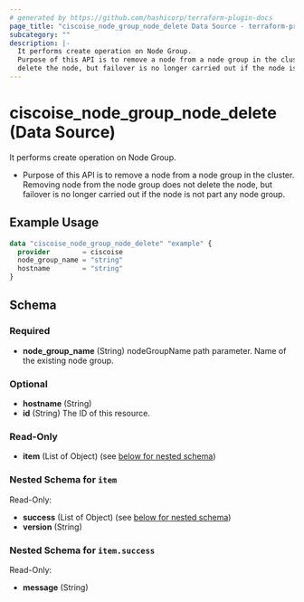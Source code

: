```yaml
---
# generated by https://github.com/hashicorp/terraform-plugin-docs
page_title: "ciscoise_node_group_node_delete Data Source - terraform-provider-ciscoise"
subcategory: ""
description: |-
  It performs create operation on Node Group.
  Purpose of this API is to remove a node from a node group in the cluster. Removing node from the node group does not
  delete the node, but failover is no longer carried out if the node is not part any node group.
---
```


# ciscoise_node_group_node_delete (Data Source)

It performs create operation on Node Group.

- Purpose of this API is to remove a node from a node group in the cluster. Removing node from the node group does not
delete the node, but failover is no longer carried out if the node is not part any node group.

## Example Usage

```terraform
data "ciscoise_node_group_node_delete" "example" {
  provider        = ciscoise
  node_group_name = "string"
  hostname        = "string"
}
```

<!-- schema generated by tfplugindocs -->
## Schema

### Required

- **node_group_name** (String) nodeGroupName path parameter. Name of the existing node group.

### Optional

- **hostname** (String)
- **id** (String) The ID of this resource.

### Read-Only

- **item** (List of Object) (see [below for nested schema](#nestedatt--item))

<a id="nestedatt--item"></a>
### Nested Schema for `item`

Read-Only:

- **success** (List of Object) (see [below for nested schema](#nestedobjatt--item--success))
- **version** (String)

<a id="nestedobjatt--item--success"></a>
### Nested Schema for `item.success`

Read-Only:

- **message** (String)


